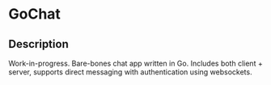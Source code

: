 # GoChat

## Description
Work-in-progress. Bare-bones chat app written in Go. Includes both client + server, supports direct messaging with authentication using websockets.